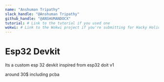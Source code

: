 ```yaml
---
name: "Anshuman Tripathy"
slack_handle: "@Anshuman Tripathy"
github_handle: "@ANSHUMANDOCX"
tutorial: # Link to the tutorial if you used one
wokwi: # Link to the Wokwi project if you're submitting for Hacky Holidays
---
```


# Esp32 Devkit

<!-- Describe your board in 2-3 sentences. What are you making? What will it do? -->
Its a custom esp 32 devkit inspired from esp32 doit v1
<!-- How much is it going to cost? -->
around 30$ including pcba
<!-- Tell us a little bit about your design process. What were some challenges? What helped? ***Totally optional*** -->
